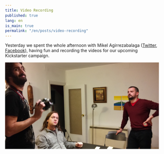 ```yaml
---
title: Video Recording
published: true
lang: en
is_main: true
permalink: "/en/posts/video-recording"
---
```


Yesterday we spent the whole afternoon with Mikel Agirrezabalaga ([Twitter](https://twitter.com/MAgirrezabalaga), [Facebook](https://facebook.com/mikel.agirrezabalagacantera)), having fun and recording the videos for our upcoming Kickstarter campaign.

<!--more-->

![20141111_182809.jpg](/_drafts/20141111_182809.jpg)
